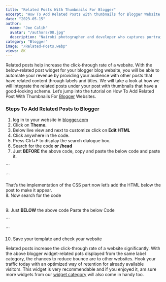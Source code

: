 ```yaml
---
title: "Related Posts With Thumbnails For Blogger"
excerpt: "How To Add Related Posts with thumbnails for Blogger Website. Learn how to add related posts widget bellow your blogger website posts body"
date: "2023-05-15"
author:
  name: "Joe Calih"
  avatar: "/authors/08.jpg"
  description: "Nairobi photographer and developer who captures portraiture, landscapes, weddings, and photo studios."
category: "Blogger"
image: "/Related-Posts.webp"
views: 8K
---
```



Related posts help increase the click-through rate of a website. With the below-related post widget for your blogger blog website, you will be able to automate your revenue by providing your audience with other posts that have related content through labels and titles. We will take a look at how we will integrate the related posts under your post with thumbnails that have a good-looking scheme. Let’s jump into the tutorial on How To Add Related Post With Thumbnails For [Blogger](https://joecalih.co.ke/how-to-create-a-blog-on-blogger-com-blogspot/) Websites.

### Steps To Add Related Posts to Blogger

1. log in to your website in [blogger.com](http://blogger.com/)  
2. Click on **Theme.**  
3. Below live view and next to customize click on **Edit HTML**  
4. Click anywhere in the code.  
5. Press Ctrl+F to display the search dialogue box.  
6. Search for the code **</head> or /head**  
7. Just **BEFORE** the above code, copy and paste the below code and paste it.

\`\`\`
<!--Related Posts joecalih.co.ke--><b:if cond='data:blog.pageType == &quot;item&quot;'><style type='text/css'>#related-posts {    float:left;    width:auto;}#related-posts h2 {    margin-top: 10px;    background:none;padding:3px;}#related-posts .related_img {    margin:5px;    border:4px solid #f2f2f2;    width:105px;height:105px;    transition:all 300ms ease-in-out;    -webkit-transition:all 300ms ease-in-out;    -moz-transition:all 300ms ease-in-out;    -o-transition:all 300ms ease-in-out;    -ms-transition:all 300ms ease-in-out;}#related-title {    color: #222;    line-height: 16px;    padding: 0 10px;    text-align: center;    text-shadow: 0 2px 2px #fff;    width: 100px;}#related-posts .related_img:hover{    opacity:.7;    filter:alpha(opacity=70);    -moz-opacity:.7;    -khtml-opacity:.7}#related-title:hover {    text-decoration: underline;}</style><script type='text/javascript'>//<![CDATA[imgr=new Array();imgr[0]="http://2.bp.blogspot.com/-ex3V86fj4dQ/UrCQQa4cLsI/AAAAAAAAFdA/j2FCTmGOrog/s1600/no-thumbnail.png";showRandomImg=true;aBold=true;summaryPost=400;summaryTitle=20;numposts1=12;numposts2=4;function removeHtmlTag(strx,chop){var s=strx.split("<");for(var i=0;i<s.length;i++){if(s[i].indexOf(">")!=-1){s[i]=s[i].substring(s[i].indexOf(">")+1,s[i].length)}}s=s.join("");s=s.substring(0,chop-1);return s}  function showrecentposts1(json){j=(showRandomImg)?Math.floor((imgr.length+1)*Math.random()):0;img=new Array();if(numposts2<=json.feed.entry.length){maxpost=numposts2}else{maxpost=json.feed.entry.length}for(var i=0;i<maxpost;i++){var entry=json.feed.entry[i];var posttitle=entry.title.$t;var pcm;var posturl;if(i==json.feed.entry.length)break;for(var k=0;k<entry.link.length;k++){if(entry.link[k].rel=='alternate'){posturl=entry.link[k].href;break}}for(var k=0;k<entry.link.length;k++){if(entry.link[k].rel=='replies'&&entry.link[k].type=='text/html'){pcm=entry.link[k].title.split(" ")[0];break}}if("content"in entry){var postcontent=entry.content.$t}else if("summary"in entry){var postcontent=entry.summary.$t}else var postcontent="";postdate=entry.published.$t;if(j>imgr.length-1)j=0;img[i]=imgr[j];s=postcontent;a=s.indexOf("<img");b=s.indexOf("src="",a);c=s.indexOf(""",b+5);d=s.substr(b+5,c-b-5);if((a!=-1)&&(b!=-1)&&(c!=-1)&&(d!=""))img[i]=d;var month=[1,2,3,4,5,6,7,8,9,10,11,12];var month2=["Jan","Feb","Mar","Apr","May","Jun","Jul","Aug","Sep","Oct","Nov","Dec"];var day=postdate.split("-")[2].substring(0,2);var m=postdate.split("-")[1];var y=postdate.split("-")[0];for(var u2=0;u2<month.length;u2++){if(parseInt(m)==month[u2]){m=month2[u2];break}}var daystr=day+' '+m+' '+y;pcm='<a href="'+posturl+'">'+pcm+' comments</a>';var trtd='<div class="col_maskolis"><h2 class="posttitle"><a href="'+posturl+'">'+posttitle+'</a></h2><a href="'+posturl+'"><img class="related_img" src="'+img[i]+'"/></a><div class="clear"></div></div>';document.write(trtd);j++}}var relatedTitles=new Array();var relatedTitlesNum=0;var relatedUrls=new Array();var thumburl=new Array();function related_results_labels_thumbs(json){for(var i=0;i<json.feed.entry.length;i++){var entry=json.feed.entry[i];relatedTitles[relatedTitlesNum]=entry.title.$t;try{thumburl[relatedTitlesNum]=entry.gform_foot.url}catch(error){s=entry.content.$t;a=s.indexOf("<img");b=s.indexOf("src="",a);c=s.indexOf(""",b+5);d=s.substr(b+5,c-b-5);if((a!=-1)&&(b!=-1)&&(c!=-1)&&(d!="")){thumburl[relatedTitlesNum]=d}else thumburl[relatedTitlesNum]='http://2.bp.blogspot.com/-ex3V86fj4dQ/UrCQQa4cLsI/AAAAAAAAFdA/j2FCTmGOrog/s1600/no-thumbnail.png'}for(var k=0;k<entry.link.length;k++){if(entry.link[k].rel=='alternate'){relatedUrls[relatedTitlesNum]=entry.link[k].href;relatedTitlesNum++}}}}function removeRelatedDuplicates_thumbs(){var tmp=new Array(0);var tmp2=new Array(0);var tmp3=new Array(0);for(var i=0;i<relatedUrls.length;i++){if(!contains_thumbs(tmp,relatedUrls[i])){tmp.length+=1;tmp[tmp.length-1]=relatedUrls[i];tmp2.length+=1;tmp3.length+=1;tmp2[tmp2.length-1]=relatedTitles[i];tmp3[tmp3.length-1]=thumburl[i]}}relatedTitles=tmp2;relatedUrls=tmp;thumburl=tmp3}function contains_thumbs(a,e){for(var j=0;j<a.length;j++)if(a[j]==e)return true;return false}function printRelatedLabels_thumbs(){for(var i=0;i<relatedUrls.length;i++){if((relatedUrls[i]==currentposturl)||(!(relatedTitles[i]))){relatedUrls.splice(i,1);relatedTitles.splice(i,1);thumburl.splice(i,1);i--}}var r=Math.floor((relatedTitles.length-1)*Math.random());var i=0;if(relatedTitles.length>0)document.write('<h2>'+relatedpoststitle+'</h2>');document.write('<div style="clear: both;"/>');while(i<relatedTitles.length&&i<20&&i<maxresults){document.write('<a style="text-decoration:none;margin:0 4px 10px 0;float:left;');if(i!=0)document.write('"');else document.write('"');document.write(' href="'+relatedUrls[r]+'"><img class="related_img" src="'+thumburl[r]+'"/><br/><div id="related-title">'+relatedTitles[r]+'</div></a>');if(r<relatedTitles.length-1){r++}else{r=0}i++}document.write('</div>');relatedUrls.splice(0,relatedUrls.length);thumburl.splice(0,thumburl.length);relatedTitles.splice(0,relatedTitles.length)}//]]></script></b:if><!--Related Posts joecalih.co.ke End-->
\`\`\`

That’s the implementation of the CSS part now let’s add the HTML below the post to make it appear.  
8. Now search for the code **<div class=’comments’ id=’comments’>**  
9. Just **BELOW** the above code Paste the below Code

\`\`\`
<!-- Related Posts --><b:if cond='data:blog.pageType == &quot;item&quot;'>    <div id='related-posts'>        <b:loop values='data:post.labels' var='label'>            <b:if cond='data:label.isLast != &quot;true&quot;'>        </b:if>        <b:if cond='data:blog.pageType == &quot;item&quot;'>        <script expr:src='&quot;/feeds/posts/default/-/&quot; + data:label.name + &quot;?alt=json-in-script&amp;callback=related_results_labels_thumbs&amp;max-results=6&quot;' type='text/javascript'/></b:if></b:loop>        <script type='text/javascript'>            var currentposturl=&quot;<data:post.url/>&quot;;            var maxresults=6;            var relatedpoststitle=&quot;<b>Related Posts:</b>&quot;;            removeRelatedDuplicates_thumbs();            printRelatedLabels_thumbs();        </script>    </div></b:if><!-- Related Posts -->
\`\`\`

10. Save your template and check your website

Related posts increase the click-through rate of a website significantly. With the above blogger widget-related pots displayed from the same label category, the chances to reduce bounce are to other websites. Hook your traffic today with an optimized way of retention for already available visitors. This widget is very recommendable and if you enjoyed it, am sure more widgets from our [widget category](https://joecalih.co.ke/category/blogger/widgets/) will also come in handy too.
